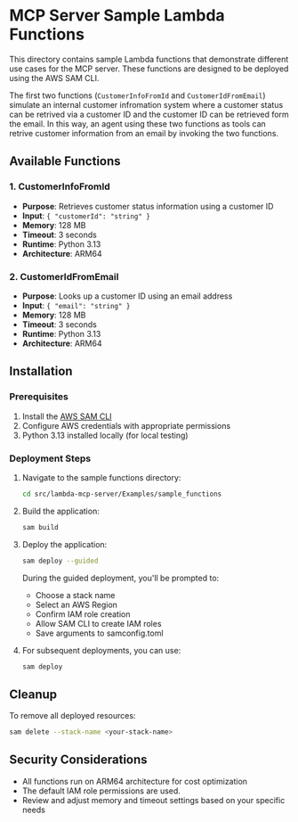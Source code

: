 # MCP Server Sample Lambda Functions

This directory contains sample Lambda functions that demonstrate different use cases for the MCP server. These functions are designed to be deployed using the AWS SAM CLI.

The first two functions (`CustomerInfoFromId` and `CustomerIdFromEmail`) simulate an internal customer infromation system where a customer status can be retrived via a customer ID and the customer ID can be retrieved form the email. In this way, an agent using these two functions as tools can retrive customer information from an email by invoking the two functions.

## Available Functions

### 1. CustomerInfoFromId

- **Purpose**: Retrieves customer status information using a customer ID
- **Input**: `{ "customerId": "string" }`
- **Memory**: 128 MB
- **Timeout**: 3 seconds
- **Runtime**: Python 3.13
- **Architecture**: ARM64

### 2. CustomerIdFromEmail

- **Purpose**: Looks up a customer ID using an email address
- **Input**: `{ "email": "string" }`
- **Memory**: 128 MB
- **Timeout**: 3 seconds
- **Runtime**: Python 3.13
- **Architecture**: ARM64

## Installation

### Prerequisites

1. Install the [AWS SAM CLI](https://docs.aws.amazon.com/serverless-application-model/latest/developerguide/serverless-sam-cli-install.html)
2. Configure AWS credentials with appropriate permissions
3. Python 3.13 installed locally (for local testing)

### Deployment Steps

1. Navigate to the sample functions directory:

   ```bash
   cd src/lambda-mcp-server/Examples/sample_functions
   ```

2. Build the application:

   ```bash
   sam build
   ```

3. Deploy the application:

   ```bash
   sam deploy --guided
   ```

   During the guided deployment, you'll be prompted to:
   - Choose a stack name
   - Select an AWS Region
   - Confirm IAM role creation
   - Allow SAM CLI to create IAM roles
   - Save arguments to samconfig.toml

4. For subsequent deployments, you can use:

   ```bash
   sam deploy
   ```

## Cleanup

To remove all deployed resources:

```bash
sam delete --stack-name <your-stack-name>
```

## Security Considerations

- All functions run on ARM64 architecture for cost optimization
- The default IAM role permissions are used.
- Review and adjust memory and timeout settings based on your specific needs
